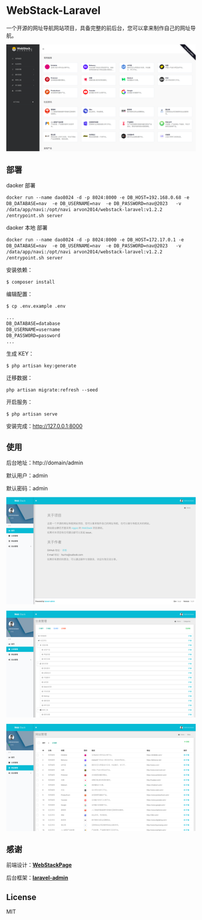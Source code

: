 # WebStack-Laravel

一个开源的网址导航网站项目，具备完整的前后台，您可以拿来制作自己的网址导航。

![首页](public/screen/01.png)



## 部署

daoker 部署
```shell
docker run --name dao8024 -d -p 8024:8000 -e DB_HOST=192.168.0.68 -e DB_DATABASE=nav  -e DB_USERNAME=nav  -e DB_PASSWORD=nav@2023   -v /data/app/navi:/opt/navi arvon2014/webstack-laravel:v1.2.2    /entrypoint.sh server
```
daoker 本地 部署

```shell
docker run --name dao8024 -d -p 8024:8000 -e DB_HOST=172.17.0.1 -e DB_DATABASE=nav  -e DB_USERNAME=nav  -e DB_PASSWORD=nav@2023   -v /data/app/navi:/opt/navi arvon2014/webstack-laravel:v1.2.2    /entrypoint.sh server
```

安装依赖：

```shell
$ composer install
```

编辑配置：

```
$ cp .env.example .env
```

```
...
DB_DATABASE=database
DB_USERNAME=username
DB_PASSWORD=password
...
```

生成 KEY：

```shell
$ php artisan key:generate  
```

迁移数据：

```shell
php artisan migrate:refresh --seed
```

开启服务：

```shell
$ php artisan serve
```

安装完成：http://127.0.0.1:8000



## 使用

后台地址：http://domain/admin

默认用户：admin

默认密码：admin

![主页](public/screen/02.png)

![分类](public/screen/03.png)

![网站](public/screen/04.png)



## 感谢

前端设计：[**WebStackPage**](https://github.com/WebStackPage/WebStackPage.github.io)

后台框架：[**laravel-admin**](https://github.com/z-song/laravel-admin)



## License

MIT